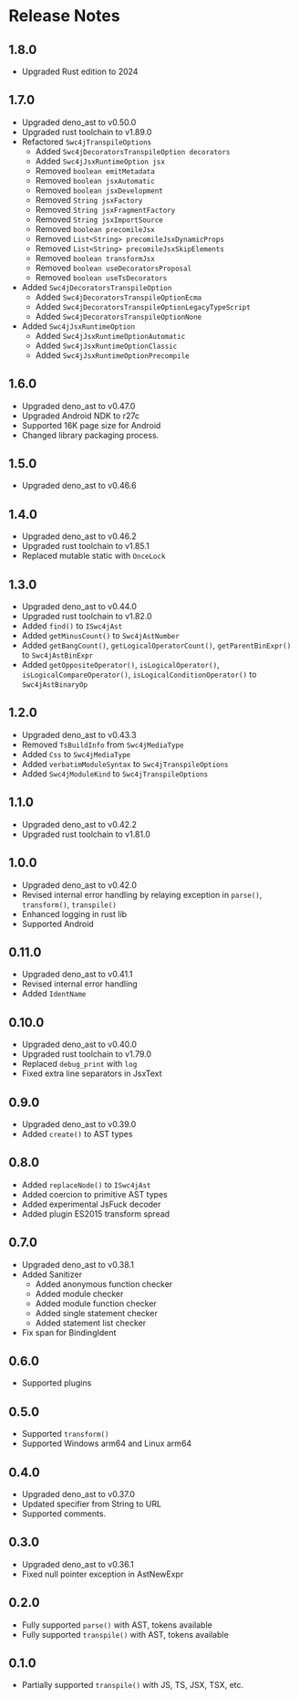 # Release Notes

## 1.8.0

* Upgraded Rust edition to 2024

## 1.7.0

* Upgraded deno_ast to v0.50.0
* Upgraded rust toolchain to v1.89.0
* Refactored `Swc4jTranspileOptions`
  * Added `Swc4jDecoratorsTranspileOption decorators`
  * Added `Swc4jJsxRuntimeOption jsx`
  * Removed `boolean emitMetadata`
  * Removed `boolean jsxAutomatic`
  * Removed `boolean jsxDevelopment`
  * Removed `String jsxFactory`
  * Removed `String jsxFragmentFactory`
  * Removed `String jsxImportSource`
  * Removed `boolean precomileJsx`
  * Removed `List<String> precomileJsxDynamicProps`
  * Removed `List<String> precomileJsxSkipElements`
  * Removed `boolean transformJsx`
  * Removed `boolean useDecoratorsProposal`
  * Removed `boolean useTsDecorators`
* Added `Swc4jDecoratorsTranspileOption`
  * Added `Swc4jDecoratorsTranspileOptionEcma`
  * Added `Swc4jDecoratorsTranspileOptionLegacyTypeScript`
  * Added `Swc4jDecoratorsTranspileOptionNone`
* Added `Swc4jJsxRuntimeOption`
  * Added `Swc4jJsxRuntimeOptionAutomatic`
  * Added `Swc4jJsxRuntimeOptionClassic`
  * Added `Swc4jJsxRuntimeOptionPrecompile`

## 1.6.0

* Upgraded deno_ast to v0.47.0
* Upgraded Android NDK to r27c
* Supported 16K page size for Android
* Changed library packaging process.

## 1.5.0

* Upgraded deno_ast to v0.46.6

## 1.4.0

* Upgraded deno_ast to v0.46.2
* Upgraded rust toolchain to v1.85.1
* Replaced mutable static with `OnceLock`

## 1.3.0

* Upgraded deno_ast to v0.44.0
* Upgraded rust toolchain to v1.82.0
* Added `find()` to `ISwc4jAst`
* Added `getMinusCount()` to `Swc4jAstNumber`
* Added `getBangCount()`, `getLogicalOperatorCount()`, `getParentBinExpr()` to `Swc4jAstBinExpr`
* Added `getOppositeOperator()`, `isLogicalOperator()`, `isLogicalCompareOperator()`, `isLogicalConditionOperator()` to `Swc4jAstBinaryOp`

## 1.2.0

* Upgraded deno_ast to v0.43.3
* Removed `TsBuildInfo` from `Swc4jMediaType`
* Added `Css` to `Swc4jMediaType`
* Added `verbatimModuleSyntax` to `Swc4jTranspileOptions`
* Added `Swc4jModuleKind` to `Swc4jTranspileOptions`

## 1.1.0

* Upgraded deno_ast to v0.42.2
* Upgraded rust toolchain to v1.81.0

## 1.0.0

* Upgraded deno_ast to v0.42.0
* Revised internal error handling by relaying exception in `parse()`, `transform()`, `transpile()`
* Enhanced logging in rust lib
* Supported Android

## 0.11.0

* Upgraded deno_ast to v0.41.1
* Revised internal error handling
* Added `IdentName`

## 0.10.0

* Upgraded deno_ast to v0.40.0
* Upgraded rust toolchain to v1.79.0
* Replaced `debug_print` with `log`
* Fixed extra line separators in JsxText

## 0.9.0

* Upgraded deno_ast to v0.39.0
* Added `create()` to AST types

## 0.8.0

* Added `replaceNode()` to `ISwc4jAst`
* Added coercion to primitive AST types
* Added experimental JsFuck decoder
* Added plugin ES2015 transform spread

## 0.7.0

* Upgraded deno_ast to v0.38.1
* Added Sanitizer
  * Added anonymous function checker
  * Added module checker
  * Added module function checker
  * Added single statement checker
  * Added statement list checker
* Fix span for BindingIdent

## 0.6.0

* Supported plugins

## 0.5.0

* Supported `transform()`
* Supported Windows arm64 and Linux arm64

## 0.4.0

* Upgraded deno_ast to v0.37.0
* Updated specifier from String to URL
* Supported comments.

## 0.3.0

* Upgraded deno_ast to v0.36.1
* Fixed null pointer exception in AstNewExpr

## 0.2.0

* Fully supported `parse()` with AST, tokens available
* Fully supported `transpile()` with AST, tokens available

## 0.1.0

* Partially supported `transpile()` with JS, TS, JSX, TSX, etc.
